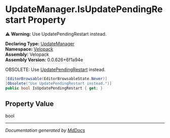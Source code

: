 ﻿<!--  
  <auto-generated>   
    The contents of this file were generated by a tool.  
    Changes to this file may be list if the file is regenerated  
  </auto-generated>   
-->

# UpdateManager.IsUpdatePendingRestart Property

⚠️ **Warning:** Use UpdatePendingRestart instead.

**Declaring Type:** [UpdateManager](../index.md)  
**Namespace:** [Velopack](../../index.md)  
**Assembly:** Velopack  
**Assembly Version:** 0.0.626+6f1a94e

 OBSOLETE: Use [UpdatePendingRestart](UpdatePendingRestart.md) instead. 

```csharp
[EditorBrowsable(EditorBrowsableState.Never)]
[Obsolete("Use UpdatePendingRestart instead.")]
public bool IsUpdatePendingRestart { get; }
```

## Property Value

bool

___

*Documentation generated by [MdDocs](https://github.com/ap0llo/mddocs)*
